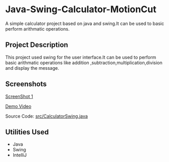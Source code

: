 # Java-Swing-Calculator-MotionCut
A simple calculator project based on java and swing.It can be used to basic perform arithmatic operations.

## Project Description
This project used swing for the user interface.It can be used to perform basic arithmatic operations like addition ,subtraction,multiplication,division and display the message.

## Screenshots
[ScreenShot 1](https://github.com/veeraj-k/Java-Swing-Calculator-MotionCut/blob/main/screenshots/1.png)

[Demo Video](https://github.com/veeraj-k/Java-Swing-Calculator-MotionCut/blob/main/screenshots/Calcultor.mkv)

Source Code: [src/CalculatorSwing.java](https://github.com/veeraj-k/Java-Swing-Calculator-MotionCut/blob/main/src/CalculatorSwing.java)

## Utilities Used

* Java
* Swing
* IntelliJ
